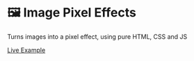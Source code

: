 # 🖼️ Image Pixel Effects

Turns images into a pixel effect, using pure HTML, CSS and JS

[Live Example](bulbasaur854.github.io/pixel-effects/)
